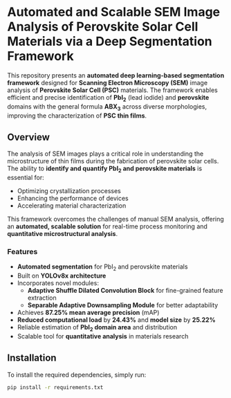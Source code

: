 # Automated and Scalable SEM Image Analysis of Perovskite Solar Cell Materials via a Deep Segmentation Framework

This repository presents an **automated deep learning-based segmentation framework** designed for **Scanning Electron Microscopy (SEM)** image analysis of **Perovskite Solar Cell (PSC)** materials. The framework enables efficient and precise identification of **PbI<sub>2</sub>** (lead iodide) and **perovskite** domains with the general formula **ABX<sub>3</sub>** across diverse morphologies, improving the characterization of **PSC thin films**.

## Overview

The analysis of SEM images plays a critical role in understanding the microstructure of thin films during the fabrication of perovskite solar cells. The ability to **identify and quantify PbI<sub>2</sub> and perovskite materials** is essential for:

- Optimizing crystallization processes
- Enhancing the performance of devices
- Accelerating material characterization

This framework overcomes the challenges of manual SEM analysis, offering an **automated, scalable solution** for real-time process monitoring and **quantitative microstructural analysis**.

### Features
- **Automated segmentation** for PbI<sub>2</sub> and perovskite materials
- Built on **YOLOv8x architecture**
- Incorporates novel modules:
  - **Adaptive Shuffle Dilated Convolution Block** for fine-grained feature extraction
  - **Separable Adaptive Downsampling Module** for better adaptability
- Achieves **87.25% mean average precision** (mAP)
- **Reduced computational load** by **24.43%** and **model size** by **25.22%**
- Reliable estimation of **PbI<sub>2</sub> domain area** and distribution
- Scalable tool for **quantitative analysis** in materials research

## Installation

To install the required dependencies, simply run:

```bash
pip install -r requirements.txt

